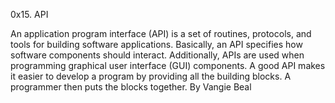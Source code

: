 0x15. API

An application program interface (API) is a set of routines, protocols, and tools for building software applications. 
Basically, an API specifies how software components should interact. 
Additionally, APIs are used when programming graphical user interface (GUI) components.
A good API makes it easier to develop a program by providing all the building blocks. A programmer then puts the blocks together.
By Vangie Beal
